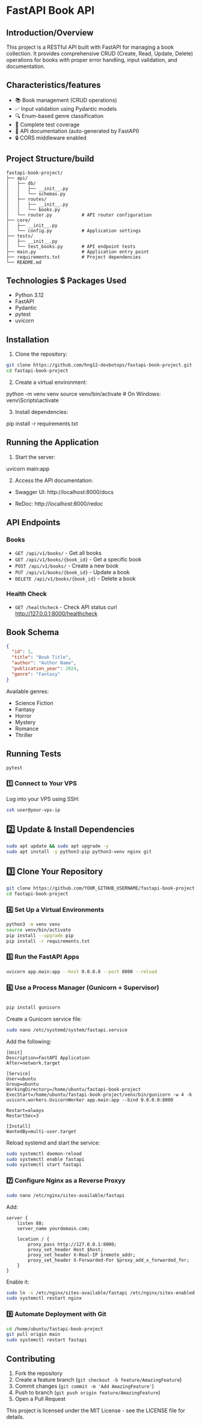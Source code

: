 # FastAPI Book  API

## Introduction/Overview

This project is a RESTful API built with FastAPI for managing a book collection. It provides comprehensive CRUD (Create, Read, Update, Delete) operations for books with proper error handling, input validation, and documentation.

## Characteristics/features

- 📚 Book management (CRUD operations)
- ✅ Input validation using Pydantic models
- 🔍 Enum-based genre classification
- 🧪 Complete test coverage
- 📝 API documentation (auto-generated by FastAPI)
- 🔒 CORS middleware enabled

## Project Structure/build

```
fastapi-book-project/
├── api/
│   ├── db/
│   │   ├── __init__.py
│   │   └── schemas.py      
│   ├── routes/
│   │   ├── __init__.py
│   │   └── books.py       
│   └── router.py           # API router configuration
├── core/
│   ├── __init__.py
│   └── config.py           # Application settings
├── tests/
│   ├── __init__.py
│   └── test_books.py       # API endpoint tests
├── main.py                 # Application entry point
├── requirements.txt        # Project dependencies
└── README.md
```

## Technologies $ Packages Used

- Python 3.12
- FastAPI
- Pydantic
- pytest
- uvicorn

## Installation

1. Clone the repository:

```bash
git clone https://github.com/hng12-devbotops/fastapi-book-project.git
cd fastapi-book-project
```

2. Create a virtual environment:

python -m venv venv
source venv/bin/activate  # On Windows: venv\Scripts\activate

3. Install dependencies:

pip install -r requirements.txt


## Running the Application

1. Start the server:

uvicorn main:app


2. Access the API documentation:

- Swagger UI: http://localhost:8000/docs

- ReDoc: http://localhost:8000/redoc

## API Endpoints

### Books

- `GET /api/v1/books/` - Get all books
- `GET /api/v1/books/{book_id}` - Get a specific book
- `POST /api/v1/books/` - Create a new book
- `PUT /api/v1/books/{book_id}` - Update a book
- `DELETE /api/v1/books/{book_id}` - Delete a book

### Health Check

- `GET /healthcheck` - Check API status
curl http://127.0.0.1:8000/healthcheck

## Book Schema

```json
{
  "id": 1,
  "title": "Book Title",
  "author": "Author Name",
  "publication_year": 2024,
  "genre": "Fantasy"
}
```

Available genres:

- Science Fiction
- Fantasy
- Horror
- Mystery
- Romance
- Thriller

## Running Tests

```bash
pytest
```




### 1️⃣ Connect to Your VPS
Log into your VPS using SSH:
```bash
ssh user@your-vps-ip
```

## 2️⃣ Update & Install Dependencies
```bash
sudo apt update && sudo apt upgrade -y
sudo apt install -y python3-pip python3-venv nginx git
```

## 3️⃣ Clone Your Repository
```bash
git clone https://github.com/YOUR_GITHUB_USERNAME/fastapi-book-project.git
cd fastapi-book-project
```

### 4️⃣ Set Up a Virtual Environments
```bash
python3 -m venv venv
source venv/bin/activate
pip install --upgrade pip
pip install -r requirements.txt
```

### 5️⃣ Run the FastAPI Apps
```bash
uvicorn app.main:app --host 0.0.0.0 --port 8000 --reload
```

### 6️⃣ Use a Process Manager (Gunicorn + Supervisor)
```bash

pip install gunicorn
```
Create a Gunicorn service file:
```bash
sudo nano /etc/systemd/system/fastapi.service
```
Add the following:
```
[Unit]
Description=FastAPI Application
After=network.target

[Service]
User=ubuntu
Group=ubuntu
WorkingDirectory=/home/ubuntu/fastapi-book-project
ExecStart=/home/ubuntu/fastapi-book-project/venv/bin/gunicorn -w 4 -k uvicorn.workers.UvicornWorker app.main:app --bind 0.0.0.0:8000

Restart=always
RestartSec=3

[Install]
WantedBy=multi-user.target
```
Reload systemd and start the service:
```bash
sudo systemctl daemon-reload
sudo systemctl enable fastapi
sudo systemctl start fastapi
```
### 7️⃣ Configure Nginx as a Reverse Proxyy
```bash
sudo nano /etc/nginx/sites-available/fastapi
```
Add:
```
server {
    listen 80;
    server_name yourdomain.com;

    location / {
        proxy_pass http://127.0.0.1:8000;
        proxy_set_header Host $host;
        proxy_set_header X-Real-IP $remote_addr;
        proxy_set_header X-Forwarded-For $proxy_add_x_forwarded_for;
    }
}
```
Enable it:
```bash
sudo ln -s /etc/nginx/sites-available/fastapi /etc/nginx/sites-enabled
sudo systemctl restart nginx
```


### 9️⃣ Automate Deployment with Git
```bash
cd /home/ubuntu/fastapi-book-project
git pull origin main
sudo systemctl restart fastapi
```

## Contributing

1. Fork the repository
2. Create a feature branch (`git checkout -b feature/AmazingFeature`)
3. Commit changes (`git commit -m 'Add AmazingFeature'`)
4. Push to branch (`git push origin feature/AmazingFeature`)
5. Open a Pull Request

This project is licensed under the MIT License - see the LICENSE file for details.


